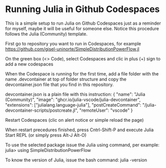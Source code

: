 # Running Julia in Github Codespaces

This is a simple setup to run Julia on Github Codespaces just as a reminder for myself, maybe it will be useful for someone else. Notice this procedure follows the Julia (Community) template.

First go to repository you want to run in Codespaces, for example https://github.com/gisel-uninorte/SimpleDistributionPowerFlow.jl

On the green box (<> Code), select Codespaces and clic in plus (+) sign to add a new codespaces

When the Codespace is running for the first time, add a file folder with the name .devcontainer at top of folder structure and copy the devcontainer.json file that you find in this repository.

devcontainer.json is a plain file with this instruction:
      {
      	"name": "Julia (Community)",
      	"image": "ghcr.io/julia-vscode/julia-devcontainer",
      	"extensions": ["julialang.language-julia"],
      	"postCreateCommand": "/julia-devcontainer-scripts/postcreate.jl",
      	"remoteUser": "vscode"
      }

Restart Codespaces (clic on alert notice or simple reload the page)

When restart precedures finished, press Cntrl-Shift-P and execute Julia Start REPL (or simply press Alt-J Alt-O)

To use the selected package issue the Julia using command, per example:
julia> using SimpleDistributionPowerFlow

To know the version of Julia, issue the bash command: julia -version
